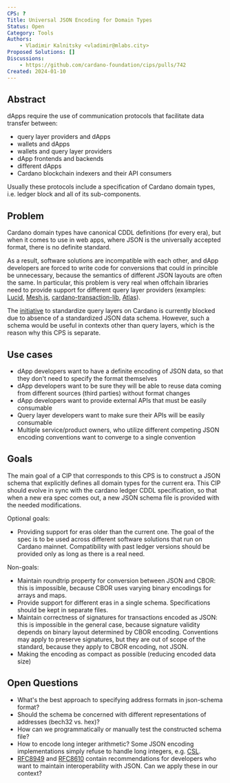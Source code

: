 ```yaml
---
CPS: ?
Title: Universal JSON Encoding for Domain Types
Status: Open
Category: Tools
Authors:
    - Vladimir Kalnitsky <vladimir@mlabs.city>
Proposed Solutions: []
Discussions:
    - https://github.com/cardano-foundation/cips/pulls/742
Created: 2024-01-10
---
```


<!-- Existing categories:

- Meta     | For meta-CIPs which typically serves another category or group of categories.
- Wallets  | For standardisation across wallets (hardware, full-node or light).
- Tokens   | About tokens (fungible or non-fungible) and minting policies in general.
- Metadata | For proposals around metadata (on-chain or off-chain).
- Tools    | A broad category for ecosystem tools not falling into any other category.
- Plutus   | Changes or additions to Plutus
- Ledger   | For proposals regarding the Cardano ledger (including Reward Sharing Schemes)
- Catalyst | For proposals affecting Project Catalyst / the Jörmungandr project

-->

## Abstract
<!-- A short (\~200 word) description of the target goals and the technical obstacles to those goals. -->

dApps require the use of communication protocols that facilitate data transfer between:

- query layer providers and dApps
- wallets and dApps
- wallets and query layer providers
- dApp frontends and backends
- different dApps
- Cardano blockchain indexers and their API consumers

Usually these protocols include a specification of Cardano domain types, i.e. ledger block and all of its sub-components.

## Problem

Cardano domain types have canonical CDDL definitions (for every era), but when it comes to use in web apps, where JSON is the universally accepted format, there is no definite standard.

As a result, software solutions are incompatible with each other, and dApp developers are forced to write code for conversions that could in princible be unnecessary, because the semantics of different JSON layouts are often the same. In particular, this problem is very real when offchain libraries need to provide support for different query layer providers (examples: [Lucid](https://lucid.spacebudz.io/docs/getting-started/choose-provider/), [Mesh.js](https://meshjs.dev/providers), [cardano-transaction-lib](https://github.com/Plutonomicon/cardano-transaction-lib/blob/develop/doc/runtime.md), [Atlas](https://haddock.atlas-app.io/GeniusYield-Providers.html)).

The [initiative](https://github.com/cardano-foundation/CIPs/pull/625) to standardize query layers on Cardano is currently blocked due to absence of a standardized JSON data schema. However, such a schema would be useful in contexts other than query layers, which is the reason why this CPS is separate.

<!-- A more elaborate description of the problem and its context. This section should explain what motivates the writing of the CPS document. -->

## Use cases
<!-- A concrete set of examples written from a user's perspective, describing what and why they are trying to do. When they exist, this section should give a sense of the current alternatives and highlight why they are not suitable. -->

- dApp developers want to have a definite encoding of JSON data, so that they don't need to specify the format themselves
- dApp developers want to be sure they will be able to reuse data coming from different sources (third parties) without format changes
- dApp developers want to provide external APIs that must be easily consumable
- Query layer developers want to make sure their APIs will be easily consumable
- Multiple service/product owners, who utilize different competing JSON encoding conventions want to converge to a single convention

## Goals

<!-- A list of goals and non-goals a project is pursuing, ranked by importance. These goals should help understand the design space for the solution and what the underlying project is ultimately trying to achieve.

Goals may also contain requirements for the project. For example, they may include anything from a deadline to a budget (in terms of complexity or time) to security concerns.

Finally, goals may also serve as evaluation metrics to assess how good a proposed solution is. -->

The main goal of a CIP that corresponds to this CPS is to construct a JSON schema that explicitly defines all domain types for the current era. This CIP should evolve in sync with the cardano ledger CDDL specification, so that when a new era spec comes out, a new JSON schema file is provided with the needed modifications.

Optional goals:

- Providing support for eras older than the current one. The goal of the spec is to be used across different software solutions that run on Cardano mainnet. Compatibility with past ledger versions should be provided only as long as there is a real need.

Non-goals:

- Maintain roundtrip property for conversion between JSON and CBOR: this is impossible, because CBOR uses varying binary encodings for arrays and maps.
- Provide support for different eras in a single schema. Specifications should be kept in separate files.
- Maintain correctness of signatures for transactions encoded as JSON: this is impossible in the general case, because signature validity depends on binary layout determined by CBOR encoding. Conventions may apply to preserve signatures, but they are out of scope of the standard, because they apply to CBOR encoding, not JSON.
- Making the encoding as compact as possible (reducing encoded data size)

## Open Questions
<!-- A set of questions to which any proposed solution should find an answer. Questions should help guide solutions design by highlighting some foreseen vulnerabilities or design flaws. Solutions in the form of CIP should thereby include these questions as part of their 'Rationale' section and provide an argued answer to each. -->

- What's the best approach to specifying address formats in json-schema format?
- Should the schema be concerned with different representations of addresses (bech32 vs. hex)?
- How can we programmatically or manually test the constructed schema file?
- How to encode long integer arithmetic? Some JSON encoding implementations simply refuse to handle long integers, e.g. [CSL](https://github.com/Emurgo/cardano-serialization-lib/blob/4a35ef11fd5c4931626c03025fe6f67743a6bdf9/rust/src/plutus.rs#L1370).
- [RFC8949](https://www.rfc-editor.org/rfc/rfc8949.html#name-converting-data-between-cbo) and [RFC8610](https://datatracker.ietf.org/doc/html/rfc8610#appendix-E) contain recommendations for developers who want to maintain interoperability with JSON. Can we apply these in our context?
